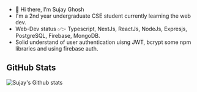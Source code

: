 - 👋 Hi there, I’m Sujay Ghosh
-    I'm a 2nd year undergraduate CSE student  currently learning the web dev.
-   Web-Dev status ✅:- Typescript, NextJs, ReactJs, NodeJs, Expresjs, PostgreSQL,  Firebase, MongoDB.
-   Solid understand of  user authentication uisng JWT, bcrypt some npm libraries and using firebase auth.
 
##  GitHub Stats
![Sujay's Github stats](https://github-readme-stats.vercel.app/api?username=sujaycontributer&show_icons=true&theme=radical)
